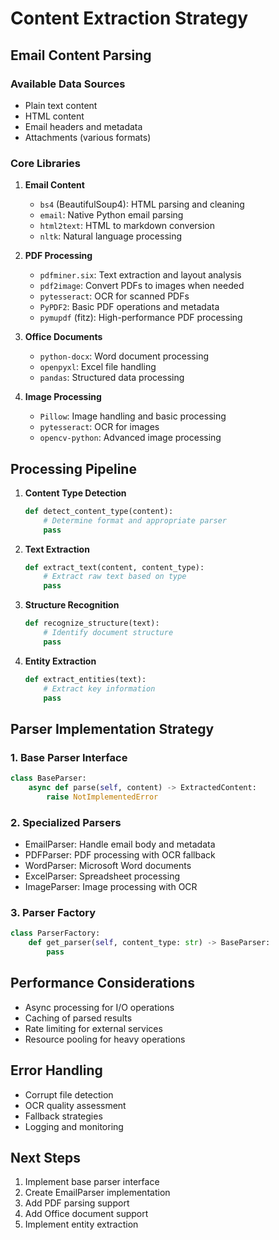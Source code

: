 # Content Extraction Strategy

## Email Content Parsing

### Available Data Sources
- Plain text content
- HTML content 
- Email headers and metadata
- Attachments (various formats)

### Core Libraries
1. **Email Content**
   - `bs4` (BeautifulSoup4): HTML parsing and cleaning
   - `email`: Native Python email parsing
   - `html2text`: HTML to markdown conversion
   - `nltk`: Natural language processing

2. **PDF Processing**
   - `pdfminer.six`: Text extraction and layout analysis
   - `pdf2image`: Convert PDFs to images when needed
   - `pytesseract`: OCR for scanned PDFs
   - `PyPDF2`: Basic PDF operations and metadata
   - `pymupdf` (fitz): High-performance PDF processing

3. **Office Documents**
   - `python-docx`: Word document processing
   - `openpyxl`: Excel file handling
   - `pandas`: Structured data processing

4. **Image Processing**
   - `Pillow`: Image handling and basic processing
   - `pytesseract`: OCR for images
   - `opencv-python`: Advanced image processing

## Processing Pipeline

1. **Content Type Detection**
   ```python
   def detect_content_type(content):
       # Determine format and appropriate parser
       pass
   ```

2. **Text Extraction**
   ```python
   def extract_text(content, content_type):
       # Extract raw text based on type
       pass
   ```

3. **Structure Recognition**
   ```python
   def recognize_structure(text):
       # Identify document structure
       pass
   ```

4. **Entity Extraction**
   ```python
   def extract_entities(text):
       # Extract key information
       pass
   ```

## Parser Implementation Strategy

### 1. Base Parser Interface
```python
class BaseParser:
    async def parse(self, content) -> ExtractedContent:
        raise NotImplementedError
```

### 2. Specialized Parsers
- EmailParser: Handle email body and metadata
- PDFParser: PDF processing with OCR fallback
- WordParser: Microsoft Word documents
- ExcelParser: Spreadsheet processing
- ImageParser: Image processing with OCR

### 3. Parser Factory
```python
class ParserFactory:
    def get_parser(self, content_type: str) -> BaseParser:
        pass
```

## Performance Considerations
- Async processing for I/O operations
- Caching of parsed results
- Rate limiting for external services
- Resource pooling for heavy operations

## Error Handling
- Corrupt file detection
- OCR quality assessment
- Fallback strategies
- Logging and monitoring

## Next Steps
1. Implement base parser interface
2. Create EmailParser implementation
3. Add PDF parsing support
4. Add Office document support
5. Implement entity extraction
